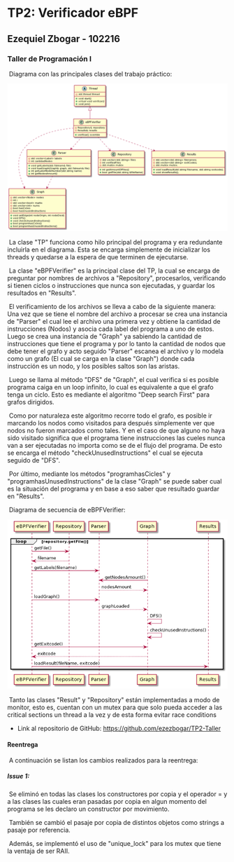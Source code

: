 # TP2: Verificador eBPF

## Ezequiel Zbogar - 102216

### Taller de Programación I

​	Diagrama con las principales clases del trabajo práctico:

![Class Diagram](https://github.com/ezezbogar/TP2-Taller/blob/main/Images/Class-Diagram.png)

​	La clase "TP" funciona como hilo principal del programa y era redundante incluirla en el diagrama. Esta se encarga simplemente de inicializar los threads y quedarse a la espera de que terminen de ejecutarse.

​	La clase "eBPFVerifier" es la principal clase del TP, la cual se encarga de preguntar por nombres de archivos a "Repository", procesarlos, verificando si tienen ciclos o instrucciones que nunca son ejecutadas, y guardar los resultados en "Results".

​	El verificamiento de los archivos se lleva a cabo de la siguiente manera: Una vez que se tiene el nombre del archivo a procesar se crea una instancia de "Parser" el cual lee el archivo una primera vez y obtiene la cantidad de instrucciones (Nodos) y asocia cada label del programa a uno de estos. Luego se crea una instancia de "Graph" ya sabiendo la cantidad de instrucciones que tiene el programa y por lo tanto la cantidad de nodos que debe tener el grafo y acto seguido "Parser" escanea el archivo y lo modela como un grafo (El cual se carga en la clase "Graph") donde cada instrucción es un nodo, y los posibles saltos son las aristas.

​	Luego se llama al método "DFS" de "Graph", el cual verifica si es posible programa caiga en un loop infinito, lo cual es equivalente a que el grafo tenga un ciclo. Esto es mediante el algoritmo "Deep search First" para grafos dirigidos.

​	Como por naturaleza este algoritmo recorre todo el grafo, es posible ir marcando los nodos como visitados para después simplemente ver que nodos no fueron marcados como tales. Y en el caso de que alguno no haya sido visitado significa que el programa tiene instrucciones las cueles nunca van a ser ejecutadas no importa como se de el flujo del programa. De esto se encarga el método "checkUnusedInstructions" el cual se ejecuta seguido de "DFS".

​	Por último, mediante los métodos "programhasCicles" y "programhasUnusedInstructions" de la clase "Graph" se puede saber cual es la situación del programa y en base a eso saber que resultado guardar en "Results".

​	Diagrama de secuencia de eBPFVerifier:

![Sequence Diagram](https://github.com/ezezbogar/TP2-Taller/blob/main/Images/Sequence-Diagram.png)

​	Tanto las clases "Result" y "Repository" están implementadas a modo de monitor, esto es, cuentan con un mutex para que solo pueda acceder a las critical sections un thread a la vez y de esta forma evitar race conditions

- Link al repositorio de GitHub: https://github.com/ezezbogar/TP2-Taller

#### Reentrega

​	A continuación se listan los cambios realizados para la reentrega:

##### Issue 1:

​	Se eliminó en todas las clases los constructores por copia y el operador = y a las clases las cuales eran pasadas por copia en algun momento del programa se les declaro un constructor por movimiento.

​	También se cambió el pasaje por copia de distintos objetos como strings a pasaje por referencia.

​	Además, se implementó el uso de "unique_lock" para los mutex que tiene la ventaja de ser RAII.

 